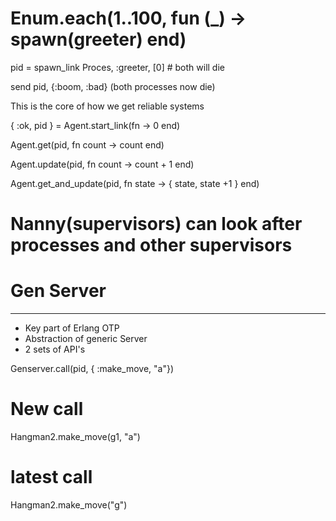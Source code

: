 # Enum.each(1..100, fun (_) -> spawn(greeter) end)

pid = spawn_link Proces, :greeter, [0] # both will die

 send pid, {:boom, :bad} (both processes now die)

 This is the core of how we get reliable systems

 { :ok, pid } = Agent.start_link(fn -> 0 end)

 Agent.get(pid, fn count -> count end)

 Agent.update(pid, fn count -> count + 1 end)

 Agent.get_and_update(pid, fn state -> { state, state +1 } end)

 # Nanny(supervisors) can look after processes and other supervisors

# Gen Server
---

- Key part of Erlang OTP
- Abstraction of generic Server
- 2 sets of API's

Genserver.call(pid, { :make_move, "a"})

# New call
Hangman2.make_move(g1, "a")

# latest call
Hangman2.make_move("g")
